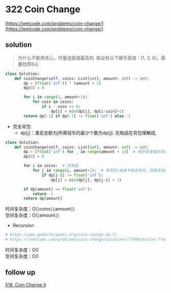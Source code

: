 # 322 Coin Change
[https://leetcode.com/problems/coin-change/](https://leetcode.com/problems/coin-change/)


## solution
> 为什么不能用贪心，尽量选面值最高的. 假设有以下硬币面值：[1, 3, 4]，需要找零6元

```python
class Solution:
    def coinChange(self, coins: List[int], amount: int) -> int:
        dp = [float('inf')] * (amount + 1)
        dp[0] = 0

        for i in range(1, amount+1):
            for coin in coins:
                if i - coin >= 0:
                    dp[i] = min(dp[i], dp[i-coin]+1)
        return dp[-1] if dp[-1] != float('inf') else -1
```

- 完全背包
  - dp[j]：凑足总额为j所需钱币的最少个数为dp[j]. 先物品在背包理解成, 

```python
class Solution:
    def coinChange(self, coins: List[int], amount: int) -> int:        
        dp = [float('inf') for _ in range(amount + 1)]  # 恰好装满类的背包问题初始化
        dp[0] = 0

        for i in coins:  # 先物品
            for j in range(i, amount+1):  # 再背包(或者不能说背包，而是背包的约束), 背包大于物品
                if dp[j-i] != float('inf'):
                    dp[j] = min(dp[j], dp[j-i] + 1)

        if dp[amount] == float('inf'):
            return -1
        return dp[amount]
```
时间复杂度：O(∣coins∣∣amount∣) <br>
空间复杂度：O(∣amount∣)


- Recursion
```python
# https://www.geeksforgeeks.org/coin-change-dp-7/
# https://leetcode.com/problems/coin-change/solutions/77409/evolve-from-brute-force-to-optimal-a-review-of-all-solutions/

```
时间复杂度：O() <br>
空间复杂度：O()



## follow up

[518. Coin Change II](https://leetcode.com/problems/coin-change-ii/)
